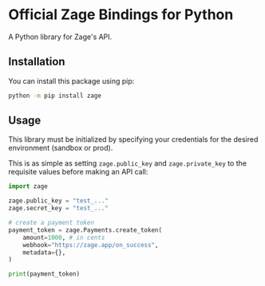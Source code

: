 # Official Zage Bindings for Python

A Python library for Zage's API.

## Installation

You can install this package using pip:

```sh
python -m pip install zage
```

## Usage

This library must be initialized by specifying your credentials for the desired environment (sandbox or prod).

This is as simple as setting `zage.public_key` and `zage.private_key` to the requisite values before making an API call:

```python
import zage

zage.public_key = "test_..."
zage.secret_key = "test_..."

# create a payment token
payment_token = zage.Payments.create_token(
    amount=1000, # in cents
    webhook="https://zage.app/on_success",
    metadata={},
)

print(payment_token)

```
